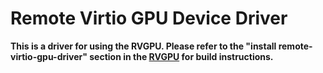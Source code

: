 # Remote Virtio GPU Device Driver

**This is a driver for using the RVGPU. Please refer to the "install remote-virtio-gpu-driver" section in the [RVGPU](https://github.com/unified-hmi/remote-virtio-gpu) for build instructions.**
